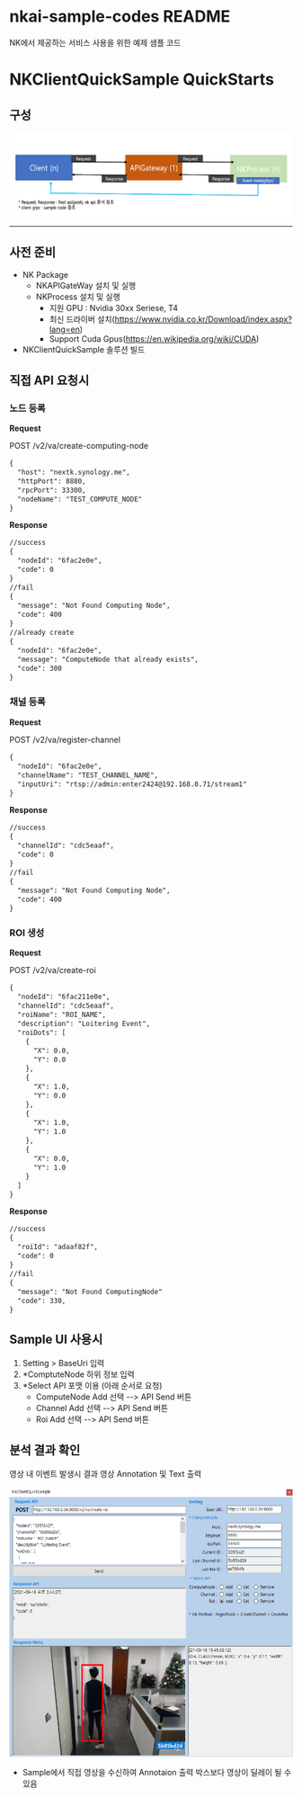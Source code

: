 # **nkai-sample-codes README**
NK에서 제공하는 서비스 사용을 위한 예제 샘플 코드

# **NKClientQuickSample QuickStarts**
## **구성**
<img src="doc/flow.png" width="600px" height="150px" title="검출 이벤트 결과" alt="metaImage"></img><br/>
***
## **사전 준비**
* NK Package
  - NKAPIGateWay 설치 및 실행
  - NKProcess 설치 및 실행
    - 지원 GPU : Nvidia 30xx Seriese, T4
    - 최신 드라이버 설치(https://www.nvidia.co.kr/Download/index.aspx?lang=en)
    - Support Cuda Gpus(https://en.wikipedia.org/wiki/CUDA)
* NKClientQuickSample 솔루션 빌드
## **직접 API 요청시**
### **노드 등록**
**Request**

POST /v2/va/create-computing-node
```
{
  "host": "nextk.synology.me",
  "httpPort": 8880,
  "rpcPort": 33300,
  "nodeName": "TEST_COMPUTE_NODE"
}
```
**Response**
```
//success
{
  "nodeId": "6fac2e0e",
  "code": 0
}
//fail
{
  "message": "Not Found Computing Node",
  "code": 400
}
//already create
{
  "nodeId": "6fac2e0e",
  "message": "ComputeNode that already exists",
  "code": 300
}
```
### **채널 등록**
**Request**

POST /v2/va/register-channel
```
{
  "nodeId": "6fac2e0e",
  "channelName": "TEST_CHANNEL_NAME",
  "inputUri": "rtsp://admin:enter2424@192.168.0.71/stream1"
}
```
**Response**
```
//success
{
  "channelId": "cdc5eaaf",
  "code": 0
}
//fail
{
  "message": "Not Found Computing Node",
  "code": 400
}
```
### **ROI 생성**
**Request**

POST /v2/va/create-roi
```
{
  "nodeId": "6fac211e0e",
  "channelId": "cdc5eaaf",
  "roiName": "ROI_NAME",
  "description": "Loitering Event",
  "roiDots": [
    {
      "X": 0.0,
      "Y": 0.0
    },
    {
      "X": 1.0,
      "Y": 0.0
    },
    {
      "X": 1.0,
      "Y": 1.0
    },
    {
      "X": 0.0,
      "Y": 1.0
    }
  ]
}
```
**Response**
```
//success
{
  "roiId": "adaaf82f",
  "code": 0
}
//fail
{
  "message": "Not Found ComputingNode"
  "code": 330,
}
```
<!-- ### 비디오 분석 시작-->

## **Sample UI 사용시**
1) Setting > BaseUri 입력
2) *ComptuteNode 하위 정보 입력
3) *Select API 포맷 이용 (아래 순서로 요청)
   - ComputeNode Add 선택 -->  API Send 버튼
   - Channel Add 선택 --> API Send 버튼
   - Roi Add 선택 --> API Send 버튼

## **분석 결과 확인**
영상 내 이벤트 발생시 결과 영상 Annotation 및 Text 출력

<img src="doc/metadata.png" width="640px" height="480px" title="검출 이벤트 결과" alt="metaImage"></img><br/>


* Sample에서 직접 영상을 수신하여 Annotaion 출력 박스보다 영상이 딜레이 될 수 있음
